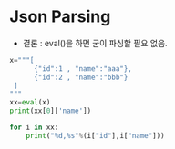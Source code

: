 # Json Parsing 
* 결론 : eval()을 하면 굳이 파싱할 필요 없음.


```python
x="""[ 
      {"id":1 , "name":"aaa"}, 
      {"id":2 , "name":"bbb"} 
 ] 
""" 
xx=eval(x)
print(xx[0]['name'])

```


```python
for i in xx:
    print("%d,%s"%(i["id"],i["name"]))
 
```
